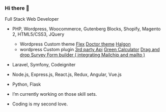 ### Hi there 👋

Full Stack Web Developer

- PHP, Wordpress, Woocommerce, Gutenberg Blocks, Shopify, Magento 2, HTML5/CSS3, JQuery
  - Wordpress Custom theme
    <a href="https://github.com/sod-21/flexdeck2">Flex</a>
    <a href="https://github.com/sod-21/dr_bryan">Doctor theme</a>
    <a href="https://github.com/sod-21/halgon_theme">Halgon</a>
  - wordpress Custom plugin
    <a href='https://github.com/sod-21/woosalsify'>3rd party Api</a>
    <a href='https://github.com/sod-21/green-calculator'>Green Calculator</a>
    <a href='https://github.com/sod-21/innor_survey'>Drag and drop Survey Form builder ( integrating Mailchip and mailto )</a>
- Laravel, Symfony, Codeigniter
- Node.js, Express.js, React.js, Redux, Angular, Vue.js
- Python, Flask

- I’m currently working on those skill sets.
- Coding is my second love.
